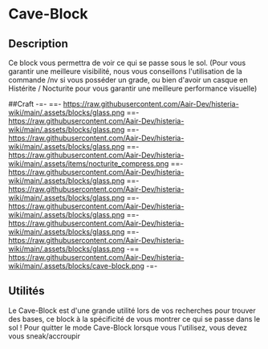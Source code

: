 # Cave-Block

## Description
Ce block vous permettra de voir ce qui se passe sous le sol. (Pour vous garantir une meilleure visibilité, nous vous conseillons l'utilisation de la commande /nv si vous posséder un grade, ou bien d'avoir un casque en Histérite / Nocturite pour vous garantir une meilleure performance visuelle)

##Craft
-=- 
==- https://raw.githubusercontent.com/Aair-Dev/histeria-wiki/main/.assets/blocks/glass.png
==- https://raw.githubusercontent.com/Aair-Dev/histeria-wiki/main/.assets/blocks/glass.png
==- https://raw.githubusercontent.com/Aair-Dev/histeria-wiki/main/.assets/blocks/glass.png
==- https://raw.githubusercontent.com/Aair-Dev/histeria-wiki/main/.assets/items/nocturite_compress.png
==- https://raw.githubusercontent.com/Aair-Dev/histeria-wiki/main/.assets/blocks/glass.png
==- https://raw.githubusercontent.com/Aair-Dev/histeria-wiki/main/.assets/blocks/glass.png
==- https://raw.githubusercontent.com/Aair-Dev/histeria-wiki/main/.assets/blocks/glass.png
==- https://raw.githubusercontent.com/Aair-Dev/histeria-wiki/main/.assets/blocks/glass.png
==- https://raw.githubusercontent.com/Aair-Dev/histeria-wiki/main/.assets/blocks/glass.png
-== https://raw.githubusercontent.com/Aair-Dev/histeria-wiki/main/.assets/blocks/cave-block.png
-=-

## Utilités
Le Cave-Block est d'une grande utilité lors de vos recherches pour trouver des bases, ce block à la spécificité de vous montrer ce qui se passe dans le sol ! 
Pour quitter le mode Cave-Block lorsque vous l'utilisez, vous devez vous sneak/accroupir
